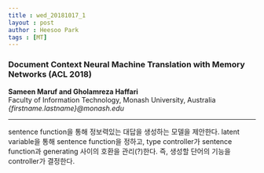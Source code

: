```yaml
---
title : wed_20181017_1
layout : post
author : Heesoo Park
tags : [MT]
---
```


<h3>Document Context Neural Machine Translation with Memory Networks (ACL 2018)</h3>


<p>

<b>Sameen Maruf and Gholamreza Haffari</b><br/>
Faculty of Information Technology, Monash University, Australia<br/>
<em>{firstname.lastname}@monash.edu</em>





</p>

<hr />
<p>
sentence function을 통해 정보력있는 대답을 생성하는 모델을 제안한다. latent variable을 통해 sentence function을 정하고, type controller가 sentence function과 generating 사이의 호환을 관리(?)한다. 즉, 생성할 단어의 기능을 controller가 결정한다.
</p>
